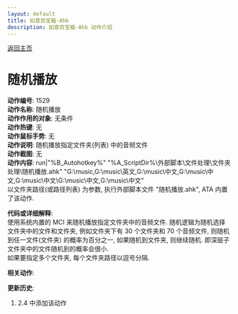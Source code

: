```yaml
---
layout: default
title: 如意百宝箱-Ahk
description: 如意百宝箱-Ahk 动作介绍
---
```

<link rel="stylesheet" href="../Actions/css/atom-one-light.min.css">
<script src="../Actions/js/highlight.min.js"></script>
<script>hljs.highlightAll();</script>

[返回主页](../index.md)

# [](#header-2) 随机播放

**动作编号**: 1529  
**动作名称**: 随机播放  
**动作作用的对象**: 无条件  
**动作热键**: 无  
**动作鼠标手势**: 无  
**动作说明**: 随机播放指定文件夹(列表) 中的音频文件  
**动作截图**: 无   
**动作内容**: run|"%B_Autohotkey%" "%A_ScriptDir%\外部脚本\文件处理\文件夹处理\随机播放.ahk" "G:\music,G:\music\英文,G:\music\中文,G:\music\中文,G:\music\中文\G:\music\中文,G:\music\中文"  
以文件夹路径(或路径列表) 为参数, 执行外部脚本文件 "随机播放.ahk", ATA 内置了该动作.   

**代码或详细解释**:  
使用系统内置的 MCI 来随机播放指定文件夹中的音频文件. 随机逻辑为随机选择文件夹中的文件和文件夹, 例如文件夹下有 30 个文件夹和 70 个音频文件, 则随机到任一文件(文件夹) 的概率为百分之一, 如果随机到文件夹, 则继续随机. 即深层子文件夹中的文件随机到的概率会很小.  
如果要指定多个文件夹, 每个文件夹路径以逗号分隔.  

**相关动作**:  

**更新历史**:  
1. 2.4 中添加该动作